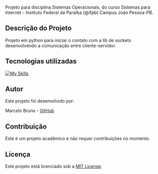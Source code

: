 Projeto para disciplina Sistemas Operacionais, do curso Sistemas para Internet - Instituto Federal da Paraíba (@ifpb) Campus João Pessoa-PB.

## Descrição do Projeto

Projeto em python para iniciar o contato com a lib de sockets desenvolvendo a comunicação entre cliente-servidor.


## Tecnologias utilizadas

[![My Skills](https://skills.thijs.gg/icons?i=python,git,&theme=light)](https://skills.thijs.gg)

## Autor

Este projeto foi desenvolvido por:

Marcelo Bruno - [GitHub](https://github.com/marceelobruno)

## Contribuição

Este é um projeto acadêmico e não requer contribuições no momento.

## Licença

Este projeto está licenciado sob a [MIT License](LICENSE).
